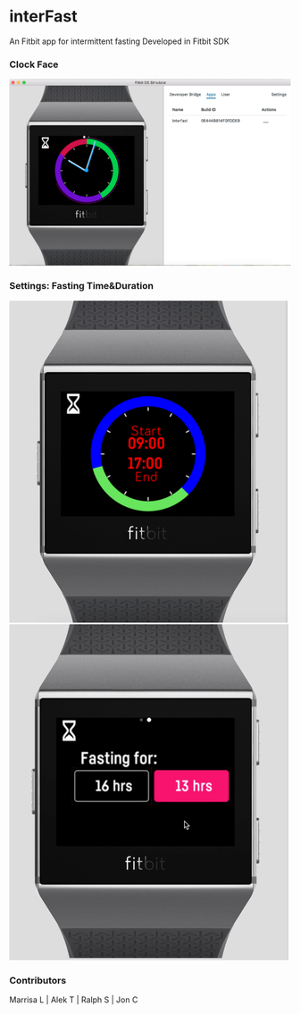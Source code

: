 # interFast
An Fitbit app for intermittent fasting
Developed in Fitbit SDK

### Clock Face
<img src="readme/clock_face.png" />

### Settings: Fasting Time&Duration
<img src="readme/fast_setting_1.png" width="500"/>
<img src="readme/fast_setting_2.png" width="500"/>


### Contributors
Marrisa L | Alek T | Ralph S | Jon C
